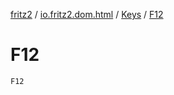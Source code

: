 [fritz2](../../index.md) / [io.fritz2.dom.html](../index.md) / [Keys](index.md) / [F12](./-f12.md)

# F12

`F12`